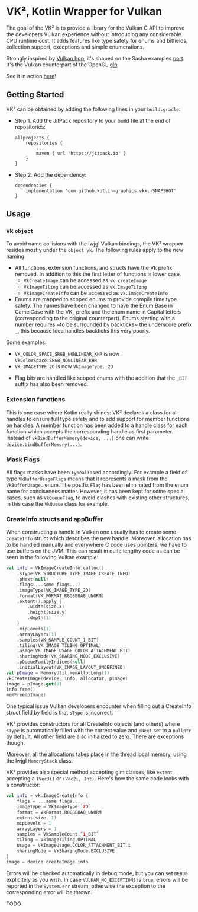 # VK², Kotlin Wrapper for Vulkan


The goal of the VK² is to provide a library for the Vulkan C API to improve the developers Vulkan experience without introducing 
any considerable CPU runtime cost. It adds features like type safety for enums and bitfields, collection support, exceptions and simple enumerations.

Strongly inspired by [Vulkan hpp](https://github.com/KhronosGroup/Vulkan-Hpp), it's shaped on the Sasha examples [port](https://github.com/java-opengl-labs/Vulkan). It's the Vulkan counterpart of the OpenGL [gln](https://github.com/kotlin-graphics/gln/).

See it in action [here](https://github.com/jvm-graphics-labs/Vulkan)!

## Getting Started

VK² can be obtained by adding the following lines in your `build.gradle`:

- Step 1. Add the JitPack repository to your build file at the end of repositories:

      allprojects {
          repositories {
              ...
              maven { url 'https://jitpack.io' }
          }
      }

- Step 2. Add the dependency:

	  dependencies {
	      implementation 'com.github.kotlin-graphics:vkk:-SNAPSHOT'
	  }

## Usage

### vk `object`

To avoid name collisions with the lwjgl Vulkan bindings, the VK² wrapper resides mostly under the `object vk`. The following rules apply to the new naming

* All functions, extension functions, and structs have the Vk prefix removed. In addition to this the first letter of functions is lower case.
  * `VkCreateImage` can be accessed as `vk.createImage`
  * `VkImageTiling` can be accessed as `vk.ImageTiling`
  * `VkImageCreateInfo` can be accessed as `vk.ImageCreateInfo`
* Enums are mapped to scoped enums to provide compile time type safety. The names have been changed to have the Enum Base in CamelCase with the VK_ prefix and the enum name in Capital letters (corresponding to the original counterpart). Enums starting with a number requires ~to be surrounded by backticks~ the underscore prefix `_`, this because Idea handles backticks this very poorly.

Some examples:
  - `VK_COLOR_SPACE_SRGB_NONLINEAR_KHR` is now `VkColorSpace.SRGB_NONLINEAR_KHR`
  - `VK_IMAGETYPE_2D` is now ``VkImageType._2D ``

* Flag bits are handled like scoped enums with the addition that the `_BIT` suffix has also been removed.

### Extension functions

This is one case where Kotlin really shines: VK² declares a class for all handles to ensure full type safety and to add support for member functions on handles. A member function has been added to a handle class for each function which accepts the corresponding handle as first parameter. Instead of `vkBindBufferMemory(device, ...)` one can write `device.bindBufferMemory(...)`.

### Mask Flags

All flags masks have been `typealias`ed accordingly. For example a field of type `VkBufferUsageFlags` means that it represents a mask from the `VkBufferUsage.` enum.
The postfix `Flag` has been eliminated from the enum name for conciseness matter. However, it has been kept for some special cases, such as `VkQueueFlag`, to avoid clashes with existing other structures, in this case the `VkQueue` class for example.

### CreateInfo structs and appBuffer

When constructing a handle in Vulkan one usually has to create some `CreateInfo` struct which describes the new handle. Moreover, allocation has to be handled manually and everywhere C code uses pointers, we have to use buffers on the JVM. 
This can result in quite lengthy code as can be seen in the following Vulkan example:

```kotlin
val info = VkImageCreateInfo.calloc()
    .sType(VK_STRUCTURE_TYPE_IMAGE_CREATE_INFO)
    .pNext(null)
    .flags(...some flags...)
    .imageType(VK_IMAGE_TYPE_2D)
    .format(VK_FORMAT_R8G8B8A8_UNORM)
    .extent().apply {
        .width(size.x)
        .height(size.y)
        .depth(1)
    }
    .mipLevels(1)
    .arrayLayers(1)
    .samples(VK_SAMPLE_COUNT_1_BIT)
    .tiling(VK_IMAGE_TILING_OPTIMAL)
    .usage(VK_IMAGE_USAGE_COLOR_ATTACHMENT_BIT)
    .sharingMode(VK_SHARING_MODE_EXCLUSIVE)
    .pQueueFamilyIndices(null)
    .initialLayout(VK_IMAGE_LAYOUT_UNDEFINED)
val pImage = MemoryUtil.memAllocLong(1)
vkCreateImage(device, info, allocator, pImage)
image = pImage.get(0)
info.free()
memFree(pImage)
```

One typical issue Vulkan developers encounter when filling out a CreateInfo struct field by field is that `sType` is incorrect.

VK² provides constructors for all CreateInfo objects (and others) where `sType` is automatically filled with the correct value and `pNext` set to a `nullptr` by default. All other field are also initialized to zero. There are exceptions though.

Moreover, all the allocations takes place in the thread local memory, using the lwjgl `MemoryStack` class.

VK² provides also special method accepting glm classes, like `extent` accepting a `(Vec3i)` or `(Vec2i, Int)`.
Here's how the same code looks with a constructor:

```kotlin
val info = vk.ImageCreateInfo {
    flags = ...some flags...
    imageType = VkImageType.`2D`
    format = VkFormat.R8G8B8A8_UNORM
    extent(size, 1)
    mipLevels = 1
    arrayLayers = 1
    samples = VkSampleCount.`1_BIT`
    tiling = VkImageTiling.OPTIMAL
    usage = VkImageUsage.COLOR_ATTACHMENT_BIT.i
    sharingMode = VkSharingMode.EXCLUSIVE
}
image = device createImage info
```

Errors will be checked automatically in debug mode, but you can set `DEBUG` explicitely as you wish.
In case `VULKAN_NO_EXCEPTIONS` is `true`, errors will be reported in the `System.err` stream, otherwise the exception to the corresponding error will be thrown.

TODO
